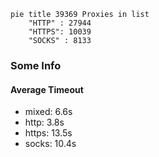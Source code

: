 
```mermaid
pie title 39369 Proxies in list
    "HTTP" : 27944
    "HTTPS": 10039
    "SOCKS" : 8133
```

### Some Info
#### Average Timeout

- mixed: 6.6s
- http: 3.8s
- https: 13.5s
- socks: 10.4s